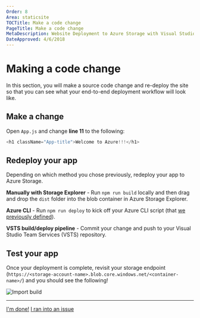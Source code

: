 ```yaml
---
Order: 8
Area: staticsite
TOCTitle: Make a code change
PageTitle: Make a code change
MetaDescription: Website Deployment to Azure Storage with Visual Studio Code
DateApproved: 4/6/2018
---
```

# Making a code change

In this section, you will make a source code change and re-deploy the site so that you can see what your end-to-end deployment workflow will look like.

## Make a change

Open `App.js` and change **line 11** to the following:

```js
<h1 className="App-title">Welcome to Azure!!!</h1>
```

## Redeploy your app

Depending on which method you chose previously, redeploy your app to Azure Storage.

**Manually with Storage Explorer** - Run `npm run build` locally and then drag and drop the `dist` folder into the blob container in  Azure Storage Explorer.

**Azure CLI** - Run `npm run deploy` to kick off your Azure CLI script (that [we previously defined](/tutorials/static-website/deploy-cli.md#make-a-reusable-deploy-script)).

**VSTS build/deploy pipeline** - Commit your change and push to your Visual Studio Team Services (VSTS) repository.

## Test your app

Once your deployment is complete, revisit your storage endpoint (`https://<storage-account-name>.blob.core.windows.net/<container-name>/`) and you should see the following!

![Import build](images/static-website/updated-azure-app.png)

----

<a class="tutorial-next-btn" href="/docs">I'm done!</a> <a class="tutorial-feedback-btn" onclick="reportIssue('node-deployment-staticwebsite', 'code-change')" href="javascript:void(0)">I ran into an issue</a>
